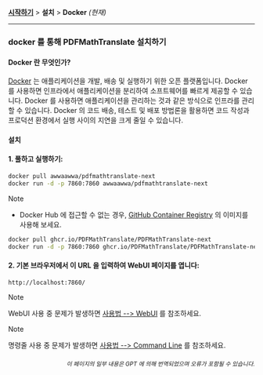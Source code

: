 [**시작하기**](./getting-started.md) > **설치** > **Docker** _(현재)_

---

### docker 를 통해 PDFMathTranslate 설치하기

#### Docker 란 무엇인가?

[Docker](https://docs.docker.com/get-started/docker-overview/) 는 애플리케이션을 개발, 배송 및 실행하기 위한 오픈 플랫폼입니다. Docker 를 사용하면 인프라에서 애플리케이션을 분리하여 소프트웨어를 빠르게 제공할 수 있습니다. Docker 를 사용하면 애플리케이션을 관리하는 것과 같은 방식으로 인프라를 관리할 수 있습니다. Docker 의 코드 배송, 테스트 및 배포 방법론을 활용하면 코드 작성과 프로덕션 환경에서 실행 사이의 지연을 크게 줄일 수 있습니다.

#### 설치

<h4>1. 풀하고 실행하기:</h4>

```bash
docker pull awwaawwa/pdfmathtranslate-next
docker run -d -p 7860:7860 awwaawwa/pdfmathtranslate-next
```

> [!NOTE]
> 
> - Docker Hub 에 접근할 수 없는 경우, [GitHub Container Registry](https://github.com/PDFMathTranslate/PDFMathTranslate-next/pkgs/container/pdfmathtranslate) 의 이미지를 사용해 보세요.
> 
> ```bash
> docker pull ghcr.io/PDFMathTranslate/PDFMathTranslate-next
> docker run -d -p 7860:7860 ghcr.io/PDFMathTranslate/PDFMathTranslate-next
> ```

<h4>2. 기본 브라우저에서 이 URL 을 입력하여 WebUI 페이지를 엽니다:</h4>

```
http://localhost:7860/
```

> [!NOTE]
> WebUI 사용 중 문제가 발생하면 [사용법 --> WebUI](./USAGE_webui.md) 를 참조하세요.

> [!NOTE]
> 명령줄 사용 중 문제가 발생하면 [사용법 --> Command Line](./USAGE_commandline.md) 를 참조하세요.
<!-- 
#### For docker deployment on cloud service:

<div>
<a href="https://www.heroku.com/deploy?template=https://github.com/PDFMathTranslate/PDFMathTranslate-next">
  <img src="https://www.herokucdn.com/deploy/button.svg" alt="Deploy" height="26"></a>
<a href="https://render.com/deploy">
  <img src="https://render.com/images/deploy-to-render-button.svg" alt="Deploy to Koyeb" height="26"></a>
<a href="https://zeabur.com/templates/5FQIGX?referralCode=reycn">
  <img src="https://zeabur.com/button.svg" alt="Deploy on Zeabur" height="26"></a>
<a href="https://app.koyeb.com/deploy?type=git&builder=buildpack&repository=github.com/PDFMathTranslate/PDFMathTranslate-next&branch=main&name=pdf-math-translate">
  <img src="https://www.koyeb.com/static/images/deploy/button.svg" alt="Deploy to Koyeb" height="26"></a>
</div>

-->

<div align="right"> 
<h6><small>이 페이지의 일부 내용은 GPT 에 의해 번역되었으며 오류가 포함될 수 있습니다.</small></h6>